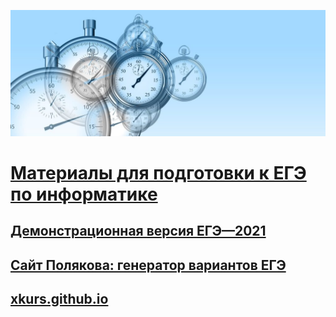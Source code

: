 
![KEGE](img/time-g28ecd4d16_1920-1024x410.jpg "KEGE")

# [Материалы для подготовки к ЕГЭ по информатике](https://github.com/xkurs/KEGE/)

## [Демонстрационная версия ЕГЭ—2021](https://nbviewer.org/github/xkurs/KEGE/blob/master/KEGE2021/KEGE2021.ipynb)

## [Сайт Полякова: генератор вариантов ЕГЭ](https://kpolyakov.spb.ru/school/ege/generate.htm)

## [xkurs.github.io](https://xkurs.github.io/)
